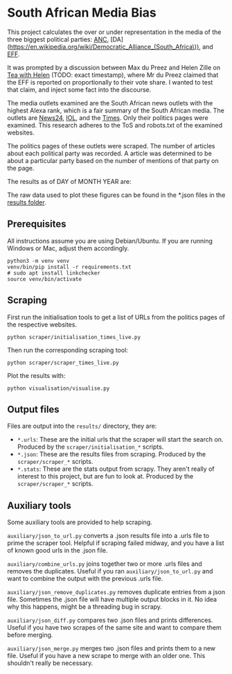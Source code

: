 # South African Media Bias

This project calculates the over or under representation in the media of the three biggest political parties: [ANC](https://en.wikipedia.org/wiki/African_National_Congress), [DA](https://en.wikipedia.org/wiki/Democratic_Alliance_(South_Africa\)), and [EFF](https://en.wikipedia.org/wiki/Economic_Freedom_Fighters).

It was prompted by a discussion between Max du Preez and Helen Zille on [Tea with Helen](https://www.youtube.com/watch?v=BMZh8HVh8Gg) (TODO: exact timestamp), where Mr du Preez claimed that the EFF is reported on proportionally to their vote share. I wanted to test that claim, and inject some fact into the discourse.

The media outlets examined are the South African news outlets with the highest Alexa rank, which is a fair summary of the South African media. The outlets are [News24](https://www.alexa.com/siteinfo/news24.com), [IOL](https://www.alexa.com/siteinfo/iol.co.za), and the [Times](https://www.alexa.com/siteinfo/timeslive.co.za). Only their politics pages were examined. This research adheres to the ToS and robots.txt of the examined websites.

The politics pages of these outlets were scraped. The number of articles about each political party was recorded. A article was determined to be about a particular party based on the number of mentions of that party on the page.

The results as of DAY of MONTH YEAR are:

The raw data used to plot these figures can be found in the *.json files in the [results folder](./results).

## Prerequisites

All instructions assume you are using Debian/Ubuntu. If you are running Windows or Mac, adjust them accordingly.

    python3 -m venv venv
    venv/bin/pip install -r requirements.txt
    # sudo apt install linkchecker
    source venv/bin/activate

## Scraping

First run the initialisation tools to get a list of URLs from the politics pages of the respective websites.

    python scraper/initialisation_times_live.py

Then run the corresponding scraping tool:

    python scraper/scraper_times_live.py

Plot the results with:

    python visualisation/visualise.py
    
## Output files

Files are output into the `results/` directory, they are:

 * `*.urls`: These are the initial urls that the scraper will start the search on. Produced by the `scraper/initialisation_*` scripts.
 * `*.json`: These are the results files from scraping. Produced by the `scraper/scraper_*` scripts.
 * `*.stats`: These are the stats output from scrapy. They aren't really of interest to this project, but are fun to look at. Produced by the `scraper/scraper_*` scripts.

## Auxiliary tools

Some auxiliary tools are provided to help scraping.

`auxiliary/json_to_url.py` converts a .json results file into a .urls file to prime the scraper tool. Helpful if scraping failed midway, and you have a list of known good urls in the .json file.

`auxiliary/combine_urls.py` joins together two or more .urls files and removes the duplicates. Useful if you ran `auxiliary/json_to_url.py` and want to combine the output with the previous .urls file.

`auxiliary/json_remove_duplicates.py` removes duplicate entries from a json file. Sometimes the .json file will have multiple output blocks in it. No idea why this happens, might be a threading bug in scrapy.

`auxiliary/json_diff.py` compares two .json files and prints differences. Useful if you have two scrapes of the same site and want to compare them before merging.

`auxiliary/json_merge.py` merges two .json files and prints them to a new file. Useful if you have a new scrape to merge with an older one. This shouldn't really be necessary.
